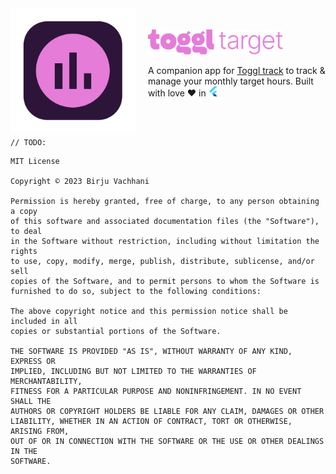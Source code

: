 <img src="assets/app_icon.png" width="200px" align="left" style="margin-right:20px">
<br/>
<br/>
<img src="assets/logo_trimmed.png" height="40px">

A companion app for [Toggl track](https://toggl.com/track/) to track & manage your monthly target hours.
Built with love ❤️ in <img src=".github/assets/flutter.png" />

<br/>
<br/>

```
// TODO:
```

```
MIT License

Copyright © 2023 Birju Vachhani

Permission is hereby granted, free of charge, to any person obtaining a copy
of this software and associated documentation files (the "Software"), to deal
in the Software without restriction, including without limitation the rights
to use, copy, modify, merge, publish, distribute, sublicense, and/or sell
copies of the Software, and to permit persons to whom the Software is
furnished to do so, subject to the following conditions:

The above copyright notice and this permission notice shall be included in all
copies or substantial portions of the Software.

THE SOFTWARE IS PROVIDED "AS IS", WITHOUT WARRANTY OF ANY KIND, EXPRESS OR
IMPLIED, INCLUDING BUT NOT LIMITED TO THE WARRANTIES OF MERCHANTABILITY,
FITNESS FOR A PARTICULAR PURPOSE AND NONINFRINGEMENT. IN NO EVENT SHALL THE
AUTHORS OR COPYRIGHT HOLDERS BE LIABLE FOR ANY CLAIM, DAMAGES OR OTHER
LIABILITY, WHETHER IN AN ACTION OF CONTRACT, TORT OR OTHERWISE, ARISING FROM,
OUT OF OR IN CONNECTION WITH THE SOFTWARE OR THE USE OR OTHER DEALINGS IN THE
SOFTWARE.

```
